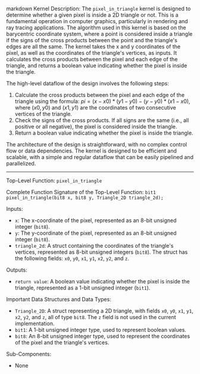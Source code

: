 markdown
Kernel Description:
The `pixel_in_triangle` kernel is designed to determine whether a given pixel is inside a 2D triangle or not. This is a fundamental operation in computer graphics, particularly in rendering and ray tracing applications. The algorithm used in this kernel is based on the barycentric coordinate system, where a point is considered inside a triangle if the signs of the cross products between the point and the triangle's edges are all the same. The kernel takes the x and y coordinates of the pixel, as well as the coordinates of the triangle's vertices, as inputs. It calculates the cross products between the pixel and each edge of the triangle, and returns a boolean value indicating whether the pixel is inside the triangle.

The high-level dataflow of the design involves the following steps: 
1. Calculate the cross products between the pixel and each edge of the triangle using the formula: $pi = (x - x0) * (y1 - y0) - (y - y0) * (x1 - x0)$, where $(x0, y0)$ and $(x1, y1)$ are the coordinates of two consecutive vertices of the triangle.
2. Check the signs of the cross products. If all signs are the same (i.e., all positive or all negative), the pixel is considered inside the triangle.
3. Return a boolean value indicating whether the pixel is inside the triangle.

The architecture of the design is straightforward, with no complex control flow or data dependencies. The kernel is designed to be efficient and scalable, with a simple and regular dataflow that can be easily pipelined and parallelized.

---

Top-Level Function: `pixel_in_triangle`

Complete Function Signature of the Top-Level Function:
`bit1 pixel_in_triangle(bit8 x, bit8 y, Triangle_2D triangle_2d);`

Inputs:
- `x`: The x-coordinate of the pixel, represented as an 8-bit unsigned integer (`bit8`).
- `y`: The y-coordinate of the pixel, represented as an 8-bit unsigned integer (`bit8`).
- `triangle_2d`: A struct containing the coordinates of the triangle's vertices, represented as 8-bit unsigned integers (`bit8`). The struct has the following fields: `x0`, `y0`, `x1`, `y1`, `x2`, `y2`, and `z`.

Outputs:
- `return value`: A boolean value indicating whether the pixel is inside the triangle, represented as a 1-bit unsigned integer (`bit1`).

Important Data Structures and Data Types:
- `Triangle_2D`: A struct representing a 2D triangle, with fields `x0`, `y0`, `x1`, `y1`, `x2`, `y2`, and `z`, all of type `bit8`. The `z` field is not used in the current implementation.
- `bit1`: A 1-bit unsigned integer type, used to represent boolean values.
- `bit8`: An 8-bit unsigned integer type, used to represent the coordinates of the pixel and the triangle's vertices.

Sub-Components:
- None